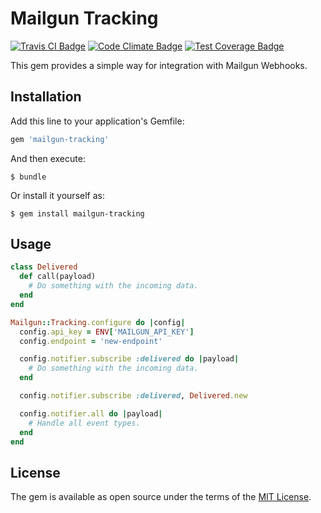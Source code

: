 # Mailgun Tracking

[![Travis CI Badge](https://travis-ci.org/Chubchenko/mailgun-tracking.svg?branch=master)](https://travis-ci.org/Chubchenko/mailgun-tracking)
[![Code Climate Badge](https://codeclimate.com/github/Chubchenko/mailgun-tracking/badges/gpa.svg)](https://codeclimate.com/github/Chubchenko/mailgun-tracking)
[![Test Coverage Badge](https://codeclimate.com/github/Chubchenko/mailgun-tracking/badges/coverage.svg)](https://codeclimate.com/github/Chubchenko/mailgun-tracking/coverage)

This gem provides a simple way for integration with Mailgun Webhooks.

## Installation

Add this line to your application's Gemfile:

```ruby
gem 'mailgun-tracking'
```

And then execute:

    $ bundle

Or install it yourself as:

    $ gem install mailgun-tracking

## Usage

```ruby
class Delivered
  def call(payload)
    # Do something with the incoming data.
  end
end

Mailgun::Tracking.configure do |config|
  config.api_key = ENV['MAILGUN_API_KEY']
  config.endpoint = 'new-endpoint'

  config.notifier.subscribe :delivered do |payload|
    # Do something with the incoming data.
  end

  config.notifier.subscribe :delivered, Delivered.new

  config.notifier.all do |payload|
    # Handle all event types.
  end
end
```

## License

The gem is available as open source under the terms of the [MIT License](http://opensource.org/licenses/MIT).
